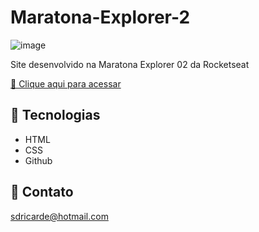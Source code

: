 # Maratona-Explorer-2

![image](https://user-images.githubusercontent.com/72473993/195986721-b9e4d439-78d6-4c3b-aca5-aa85b9994e08.png)


Site desenvolvido na Maratona Explorer 02 da Rocketseat

[🔗 Clique aqui para acessar](https://edsonterciotti.github.io/Maratona-Explorer-2/)

## 🔧 Tecnologias

- HTML
- CSS
- Github

## 📨 Contato

sdricarde@hotmail.com

